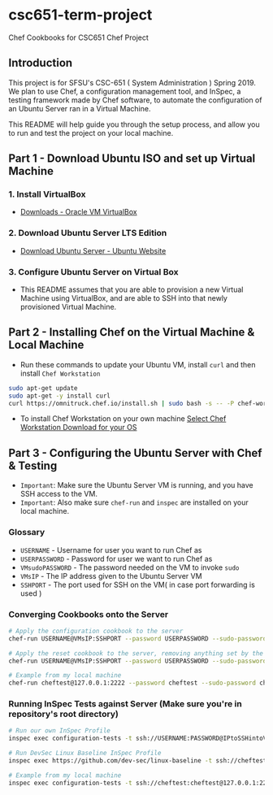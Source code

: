 # csc651-term-project

Chef Cookbooks for CSC651 Chef Project

## Introduction

This project is for SFSU's CSC-651 ( System Administration ) Spring 2019. We plan to use Chef, a configuration management tool, and InSpec, a testing framework made by Chef software, to automate the configuration of an Ubuntu Server ran in a Virtual Machine.

This README will help guide you through the setup process, and allow you to run and test the project on your local machine.

## Part 1 - Download Ubuntu ISO and set up Virtual Machine

### 1. Install VirtualBox

- [Downloads - Oracle VM VirtualBox](https://www.virtualbox.org/wiki/Downloads)

### 2. Download Ubuntu Server LTS Edition

- [Download Ubuntu Server - Ubuntu Website](https://www.ubuntu.com/download/server)

### 3. Configure Ubuntu Server on Virtual Box

- This README assumes that you are able to provision a new Virtual Machine using VirtualBox, and are able to SSH into that newly provisioned Virtual Machine.

## Part 2 - Installing Chef on the Virtual Machine & Local Machine

- Run these commands to update your Ubuntu VM, install `curl` and then install `Chef Workstation`

```bash
sudo apt-get update
sudo apt-get -y install curl
curl https://omnitruck.chef.io/install.sh | sudo bash -s -- -P chef-workstation -c stable -v 0.2.41
```

- To install Chef Workstation on your own machine [Select Chef Workstation Download for your OS](https://downloads.chef.io/chef-workstation/0.2.48)

## Part 3 - Configuring the Ubuntu Server with Chef & Testing

- `Important`: Make sure the Ubuntu Server VM is running, and you have SSH access to the VM.
- `Important`: Also make sure `chef-run` and `inspec` are installed on your local machine.
  
### Glossary

- `USERNAME` - Username for user you want to run Chef as
- `USERPASSWORD` - Password for user we want to run Chef as
- `VMsudoPASSWORD` - The password needed on the VM to invoke `sudo`
- `VMsIP` - The IP address given to the Ubuntu Server VM
- `SSHPORT` - The port used for SSH on the VM( in case port forwarding is used )

### Converging Cookbooks onto the Server

```bash
# Apply the configuration cookbook to the server
chef-run USERNAME@VMsIP:SSHPORT --password USERPASSWORD --sudo-password VMsudoPASSWORD configuration

# Apply the reset cookbook to the server, removing anything set by the configuration cookbook
chef-run USERNAME@VMsIP:SSHPORT --password USERPASSWORD --sudo-password VMsudoPASSWORD reset

# Example from my local machine
chef-run cheftest@127.0.0.1:2222 --password cheftest --sudo-password cheftest configuration
```

### Running InSpec Tests against Server (Make sure you're in repository's root directory)

```bash
# Run our own InSpec Profile
inspec exec configuration-tests -t ssh://USERNAME:PASSWORD@IPtoSSHintoVM:PORT

# Run DevSec Linux Baseline InSpec Profile
inspec exec https://github.com/dev-sec/linux-baseline -t ssh://cheftest:cheftest@127.0.0.1:2222 --sudo --sudo-password cheftest

# Example from my local machine
inspec exec configuration-tests -t ssh://cheftest:cheftest@127.0.0.1:2222 --sudo --sudo-password cheftest
```